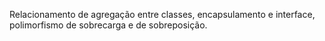 Relacionamento de agregação entre classes, encapsulamento e interface, polimorfismo de sobrecarga e de sobreposição. 
